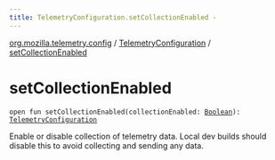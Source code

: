 ```yaml
---
title: TelemetryConfiguration.setCollectionEnabled - 
---
```


[org.mozilla.telemetry.config](../index.html) / [TelemetryConfiguration](index.html) / [setCollectionEnabled](./set-collection-enabled.html)

# setCollectionEnabled

`open fun setCollectionEnabled(collectionEnabled: `[`Boolean`](https://kotlinlang.org/api/latest/jvm/stdlib/kotlin/-boolean/index.html)`): `[`TelemetryConfiguration`](index.html)

Enable or disable collection of telemetry data. Local dev builds should disable this to avoid collecting and sending any data.

